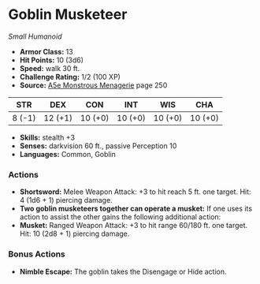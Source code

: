 # Goblin Musketeer

*Small* *Humanoid*

- **Armor Class:** 13
- **Hit Points:** 10 (3d6)
- **Speed:** walk 30 ft.
- **Challenge Rating:** 1/2 (100 XP)
- **Source:** [A5e Monstrous Menagerie](https://enpublishingrpg.com/products/level-up-monstrous-menagerie-a5e) page 250

| STR | DEX | CON | INT | WIS | CHA |
| --- | --- | --- | --- | --- | --- |
| 8 (-1) | 12 (+1) | 10 (+0) | 10 (+0) | 10 (+0) | 10 (+0) |

- **Skills:** stealth +3
- **Senses:** darkvision 60 ft., passive Perception 10
- **Languages:** Common, Goblin
### Actions
- **Shortsword:** Melee Weapon Attack: +3 to hit  reach 5 ft.  one target. Hit: 4 (1d6 + 1) piercing damage.
- **Two goblin musketeers together can operate a musket:** If one uses its action to assist  the other gains the following additional action:
- **Musket:** Ranged Weapon Attack: +3 to hit  range 60/180 ft.  one target. Hit: 10 (2d8 + 1) piercing damage.
### Bonus Actions
- **Nimble Escape:** The goblin takes the Disengage or Hide action.



